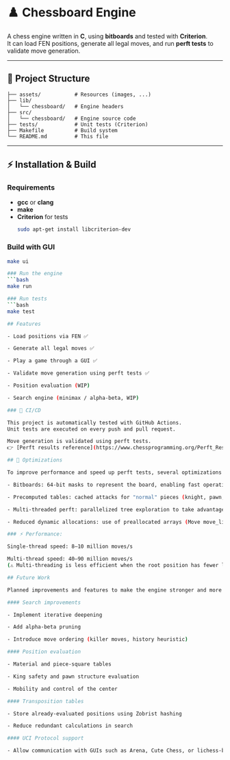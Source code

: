 # ♟️ Chessboard Engine

A chess engine written in **C**, using **bitboards** and tested with **Criterion**.  
It can load FEN positions, generate all legal moves, and run **perft tests** to validate move generation.  

---

## 📂 Project Structure

    ├── assets/           # Resources (images, ...)
    ├── lib/
    │   └── chessboard/   # Engine headers
    ├── src/
    │   └── chessboard/   # Engine source code
    ├── tests/            # Unit tests (Criterion)
    ├── Makefile          # Build system
    └── README.md         # This file

---

## ⚡ Installation & Build

### Requirements
- **gcc** or **clang**
- **make**
- **Criterion** for tests  
  ```bash
  sudo apt-get install libcriterion-dev


### Build with GUI
  ```bash
  make ui

### Run the engine
  ```bash
  make run

### Run tests
  ```bash
  make test

## Features

- Load positions via FEN ✅

- Generate all legal moves ✅

- Play a game through a GUI ✅

- Validate move generation using perft tests ✅

- Position evaluation (WIP)

- Search engine (minimax / alpha-beta, WIP)

### 🧪 CI/CD

This project is automatically tested with GitHub Actions.
Unit tests are executed on every push and pull request.

Move generation is validated using perft tests.
👉 [Perft results reference](https://www.chessprogramming.org/Perft_Results)

## 🚀 Optimizations

To improve performance and speed up perft tests, several optimizations have been implemented:

- Bitboards: 64-bit masks to represent the board, enabling fast operations with bitwise logic.

- Precomputed tables: cached attacks for "normal" pieces (knight, pawn, king) and magic bitboards for sliding pieces (rook, bishop, queen).

- Multi-threaded perft: parallelized tree exploration to take advantage of multi-core CPUs.

- Reduced dynamic allocations: use of preallocated arrays (Move move_list[MAX_MOVES]) to avoid unnecessary memory overhead.

### ⚡ Performance:

Single-thread speed: 8–10 million moves/s

Multi-thread speed: 40–90 million moves/s
(⚠️ Multi-threading is less efficient when the root position has fewer legal moves)

## Future Work

Planned improvements and features to make the engine stronger and more complete:

#### Search improvements

- Implement iterative deepening

- Add alpha-beta pruning

- Introduce move ordering (killer moves, history heuristic)

#### Position evaluation

- Material and piece-square tables

- King safety and pawn structure evaluation

- Mobility and control of the center

#### Transposition tables

- Store already-evaluated positions using Zobrist hashing

- Reduce redundant calculations in search

#### UCI Protocol support

- Allow communication with GUIs such as Arena, Cute Chess, or lichess-bot